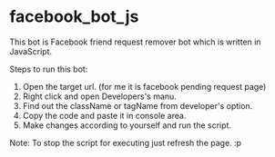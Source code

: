 # facebook_bot_js
This bot is Facebook friend request remover bot which is written in JavaScript.

Steps to run this bot:
1. Open the target url. (for me it is facebook pending request page)
2. Right click and open Developers's manu.
3. Find out the className or tagName from developer's option.
4. Copy the code and paste it in console area.
5. Make changes according to yourself and run the script.

Note: To stop the script for executing just refresh the page. :p
